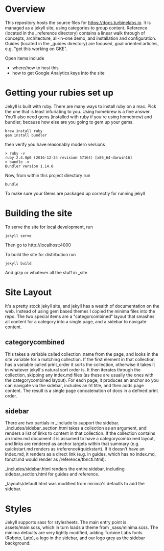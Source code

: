 
[//]: # ( Copyright 2017 Turbine Labs, Inc.                                   )
[//]: # ( you may not use this file except in compliance with the License.    )
[//]: # ( You may obtain a copy of the License at                             )
[//]: # (                                                                     )
[//]: # (     http://www.apache.org/licenses/LICENSE-2.0                      )
[//]: # (                                                                     )
[//]: # ( Unless required by applicable law or agreed to in writing, software )
[//]: # ( distributed under the License is distributed on an "AS IS" BASIS,   )
[//]: # ( WITHOUT WARRANTIES OR CONDITIONS OF ANY KIND, either express or     )
[//]: # ( implied. See the License for the specific language governing        )
[//]: # ( permissions and limitations under the License.                      )

# Overview

This repository hosts the source files for
https://docs.turbinelabs.io. It is managed as a jekyll site, using
categories to group content. Reference (located in the _reference
directory) contains a linear walk through of concepts, architecture,
all-in-one demo, and installation and configuration. Guides (located
in the _guides directory) are focused, goal oriented articles,
e.g. "get this working on GKE".

Open items include

* where/how to host this
* how to get Google Analytics keys into the site

# Getting your rubies set up

Jekyll is built with ruby. There are many ways to install ruby on a
mac. Pick the one that is least infuriating to you. Using homebrew is a
fine answer. You'll also need gems (installed with ruby if you're
using homebrew) and bundler, because how else are you going to gem
up your gems.

```shell
brew install ruby
gem install bundler
```

then verify you have reasonably modern versions

```shell
> ruby -v
ruby 2.4.0p0 (2016-12-24 revision 57164) [x86_64-darwin16]
> bundle -v
Bundler version 1.14.6
```

Now, from within this project directory run

```shell
bundle
```

To make sure your Gems are packaged up correctly for running jekyll

# Building the site

To serve the site for local development, run

`jekyll serve`

Then go to http://localhost:4000

To build the site for distribution run

`jekyll build`

And gizp or whatever all the stuff in _site.

# Site Layout

It's a pretty stock jekyll site, and jekyll has a wealth of
documentation on the web. Instead of using gem based themes I copied
the minima files into the repo. The two special items are a
"categorcombined" layout that smashes all content for a category into
a single page, and a sidebar to navigate content.

## categorycombined

This takes a variable called collection_name from the page, and looks in
the site variable for a matching collection. If the first element in
that collection has a variable called print_order it sorts the
collection, otherwise it takes it in whatever jekyll's natural sort
order is. It then iterates through the collection, skipping any
index.md files (as these are usually the ones with the
categorycombined layout). For each page, it produces an anchor so you
can navigate via the sidebar, includes an h1 title, and then adds page
content. The result is a single page concatenation of docs in a
defined print order.

## sidebar

There are two partials in _include to support the
sidebar. _includes/sidebar_section.html takes a collection as an argument, and
renders a list of links to content in that collection. If the
collection contains an index.md document it is assumed to have a
categorycombxined layout, and links are rendered as anchor targets
within that summary (e.g. quickstart.md renders as
/reference#quickstart). If it doesn't have an index.md, it renders as
a direct link (e.g. in guides, which has no index.md, tbnctl.md would
render as /reference/tbnctl.html).

_includes/sidebar.html renders the entire sidebar, including
sidebar_section.html for guides and reference.

_layouts/default.html was modified from minima's defaults to add the
sidebar.

# Styles

Jekyll supports sass for stylesheets. The main entry point is
assets/main.scss, which in turn loads a theme from
_sass/minima.scss. The minima defaults are very lightly modified,
adding Turbine Labs fonts (Roboto, Lato), a logo in the sidebar,
and our logo grey as the sidebar background.



